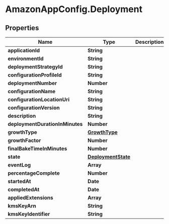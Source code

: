 # AmazonAppConfig.Deployment

## Properties

Name | Type | Description | Notes
------------ | ------------- | ------------- | -------------
**applicationId** | **String** |  | [optional] 
**environmentId** | **String** |  | [optional] 
**deploymentStrategyId** | **String** |  | [optional] 
**configurationProfileId** | **String** |  | [optional] 
**deploymentNumber** | **Number** |  | [optional] 
**configurationName** | **String** |  | [optional] 
**configurationLocationUri** | **String** |  | [optional] 
**configurationVersion** | **String** |  | [optional] 
**description** | **String** |  | [optional] 
**deploymentDurationInMinutes** | **Number** |  | [optional] 
**growthType** | [**GrowthType**](GrowthType.md) |  | [optional] 
**growthFactor** | **Number** |  | [optional] 
**finalBakeTimeInMinutes** | **Number** |  | [optional] 
**state** | [**DeploymentState**](DeploymentState.md) |  | [optional] 
**eventLog** | **Array** |  | [optional] 
**percentageComplete** | **Number** |  | [optional] 
**startedAt** | **Date** |  | [optional] 
**completedAt** | **Date** |  | [optional] 
**appliedExtensions** | **Array** |  | [optional] 
**kmsKeyArn** | **String** |  | [optional] 
**kmsKeyIdentifier** | **String** |  | [optional] 


